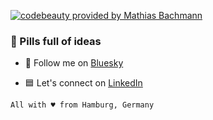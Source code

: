 [![codebeauty provided by Mathias Bachmann](https://mathiasbachmann.com/assets/img/github.jpg)](https://www.mathiasbachmann.com)

### 💊 Pills full of ideas

- 🐥 Follow me on [Bluesky](https://bsky.app/profile/designerdrug.net)

- 🟦 Let's connect on [LinkedIn](https://www.linkedin.com/in/mathiasbachmann/)


`All with ♥ from Hamburg, Germany` 
